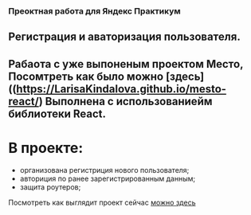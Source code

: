 ### Преоктная работа для Яндекс Практикум  
## Регистрация и аваторизация пользователя. 

Рабаота с уже выпоненым проектом Место,   
Посомтреть как было можно [здесь]((https://LarisaKindalova.github.io/mesto-react/)
Выполнена c использованиейм библиотеки React. 
---
# В проекте: 
* организована регистриция нового пользователя; 
* авториция по ранее зарегистрированным данным; 
* защита роутеров; 

Посмотреть как выглядит проект сейчас [можно здесь](https://LarisaKindalova.github.io/react-mesto-auth)
